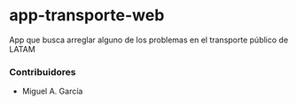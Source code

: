 # app-transporte-web
App que busca arreglar alguno de los problemas en el transporte público de LATAM


### Contribuidores
- Miguel A. García